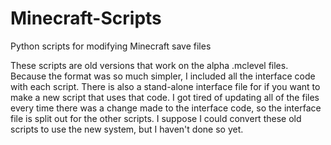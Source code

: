 # Minecraft-Scripts
Python scripts for modifying Minecraft save files

These scripts are old versions that work on the alpha .mclevel files. Because the format was so much simpler, I included all the interface code with each script. There is also a stand-alone interface file for if you want to make a new script that uses that code. I got tired of updating all of the files every time there was a change made to the interface code, so the interface file is split out for the other scripts. I suppose I could convert these old scripts to use the new system, but I haven't done so yet.
